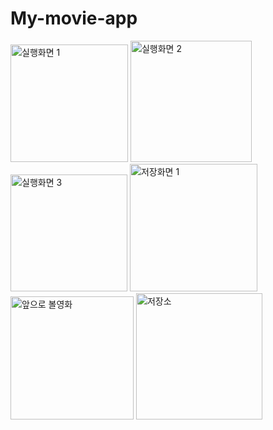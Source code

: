 # My-movie-app


<img width="188" alt="실행화면 1" src="https://user-images.githubusercontent.com/93520535/160026183-2e447894-cf60-4624-8c98-f5be6517dfa7.png">


<img width="194" alt="실행화면 2" src="https://user-images.githubusercontent.com/93520535/160026194-26ff9cd4-62c7-4372-8220-772d4ae5417f.png">



<img width="187" alt="실행화면 3" src="https://user-images.githubusercontent.com/93520535/160026204-40b3b3f1-8c9f-41b9-aaf9-0d1a88a15423.png">



<img width="204" alt="저장화면 1" src="https://user-images.githubusercontent.com/93520535/160026252-bdc5119c-0343-45ae-bd3c-c8bc70e7c6d5.png">


<img width="197" alt="앞으로 볼영화" src="https://user-images.githubusercontent.com/93520535/160026304-9ade6bbb-c635-437d-a572-908250d3d249.png">

<img width="202" alt="저장소" src="https://user-images.githubusercontent.com/93520535/160026318-a75ede5e-27be-4d83-810d-bcb236612371.png">

